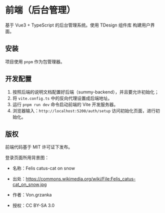 # 前端（后台管理）

基于 Vue3 + TypeScript 的后台管理系统。使用 TDesign 组件库 构建用户界面。

## 安装

项目使用 `pnpm` 作为包管理器。

## 开发配置

1. 按照后端的说明文档配置好后端（summy-backend），并且要允许初始化；
2. 将 `vite.config.ts` 中的反向代理设置成后端地址。
3. 运行 `pnpm run dev` 命令启动前端的 Vite 开发服务器。
4. 浏览器输入：`http://localhost:5200/auth/setup` 访问初始化页面，进行初始化。

## 版权

前端代码基于 MIT 许可证下发布。

登录页面所用背景图：

- 名称：Felis catus-cat on snow

- 出处：https://commons.wikimedia.org/wiki/File:Felis_catus-cat_on_snow.jpg
- 作者：Von.grzanka
- 授权：CC BY-SA 3.0
